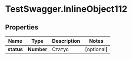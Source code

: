 # TestSwagger.InlineObject112

## Properties

Name | Type | Description | Notes
------------ | ------------- | ------------- | -------------
**status** | **Number** | Статус | [optional] 


